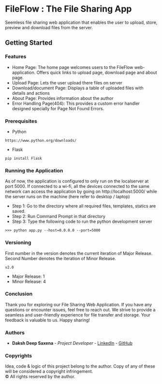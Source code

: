 # FileFlow : The File Sharing App
Seemless file sharing web application that enables the user to upload, store, preview and download files from the server.
## Getting Started
### Features
- Home Page: The home page welcomes users to the FileFlow web-application. Offers quick links to upload page, download page and about page.
- Upload Page: Lets the user upload there files on server
- Download/document Page: Displays a table of uploaded files with details and actions
- About Page: Provides information about the author
- Error Handling Page(404): This provides a custom error handler designed specially for Page Not Found Errors.
### Prerequisites
- Python
```
https://www.python.org/downloads/
```
- Flask
```
pip install Flask
```

### Running the Application
As of now, the application is configured to only run on the localserver at port 5000. If 
connected to a wi-fi, all the devices connected to the same network can access the 
application by going on http://localhost:5000/ while the server runs on the machine 
(here refer to desktop / laptop)
- Step 1: Go to the directory where all required files, templates, statics are saved.
- Step 2: Run Command Prompt in that directory
- Step 3: Type the following code to run the python development server
```
>>> python app.py --host=0.0.0.0 --port=5000
```
### Versioning
First number in the version denotes the current iteration of Major Release. Second 
Number denotes the iteration of Minor Release.

```v2.0```
- Major Release: 1
- Minor Release: 4

### Conclusion
Thank you for exploring our File Sharing Web Application. If you have any questions 
or encounter issues, feel free to reach out. We strive to provide a seamless and 
user-friendly experience for file transfer and storage. Your feedback is valuable to us. 
Happy sharing!

### Authors
* **Daksh Deep Saxena** - *Project Developer* - [LinkedIn](https://www.linkedin.com/in/daksh-deep-791a1a298/) - [GitHub](https://github.com/DakshSaxena)

### Copyrights
Idea, code & logic of this project belong to the author. Copy of any of these will be considered a copyright infringement.  
© All rights reserved by the author. 
